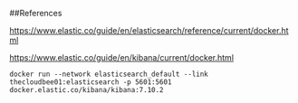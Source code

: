 ##References

https://www.elastic.co/guide/en/elasticsearch/reference/current/docker.html

https://www.elastic.co/guide/en/kibana/current/docker.html

```
docker run --network elasticsearch_default --link thecloudbee01:elasticsearch -p 5601:5601 docker.elastic.co/kibana/kibana:7.10.2
```

